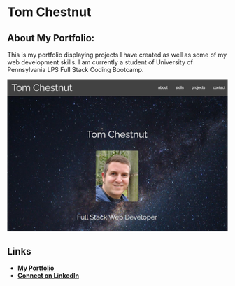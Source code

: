 # Tom Chestnut

## About My Portfolio:
This is my portfolio displaying projects I have created as well as some of my web development skills. I am currently a student of University of Pennsylvania LPS Full Stack Coding Bootcamp.

![Portfolio Screenshot](./assets/images/screenshot-1.JPG)

## Links
- **[My Portfolio](https://tchestnut85.github.io/)**
- **[Connect on LinkedIn](https://www.linkedin.com/in/thomas-chestnut)**